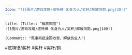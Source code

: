 ```yaml
---
Icon: "![[图片/游戏攻略/底特律 化身为人/奖杯/解放同胞.png|30]]"
---
```

```ad-common-bronze-trophy
title: (Title:: "解放同胞")
![[图片/游戏攻略/底特律 化身为人/奖杯/解放同胞.png|100]]

(Comment:: "馬庫斯抵達回收營，解放仿生人")
```

#底特律/奖杯 #奖杯 #奖杯/铜
